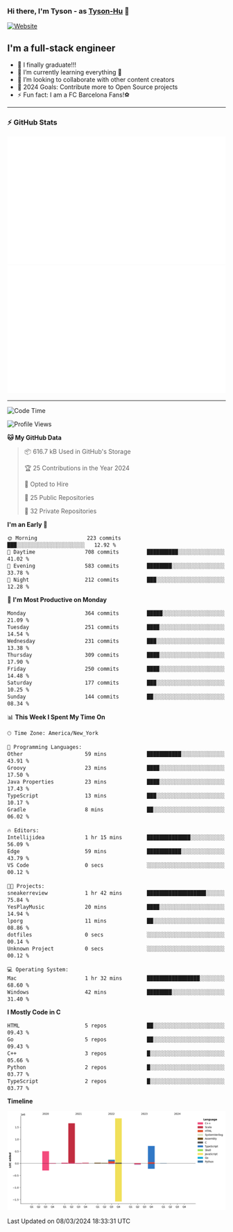 ### Hi there, I'm Tyson - as [Tyson-Hu][website] 👋

[![Website](https://img.shields.io/website?label=Tianzhe.me&style=for-the-badge&url=https%3A%2F%2Ftianzhe.me)](https://tianzhe.me)


## I'm a full-stack engineer

- 🔭 I finally graduate!!!
- 🌱 I’m currently learning everything 🤣
- 👯 I’m looking to collaborate with other content creators
- 🥅 2024 Goals: Contribute more to Open Source projects
- ⚡ Fun fact: I am a FC Barcelona Fans!⚽️

---

### ⚡️ GitHub Stats
![](https://raw.githubusercontent.com/Tyson-Hu/github-stats-card/master/generated/overview.svg)
![](https://raw.githubusercontent.com/Tyson-Hu/github-stats-card/master/generated/languages.svg)

---

<!--START_SECTION:waka-->
![Code Time](http://img.shields.io/badge/Code%20Time-33%20hrs%2039%20mins-blue)

![Profile Views](http://img.shields.io/badge/Profile%20Views-0-blue)

**🐱 My GitHub Data** 

> 📦 616.7 kB Used in GitHub's Storage 
 > 
> 🏆 25 Contributions in the Year 2024
 > 
> 💼 Opted to Hire
 > 
> 📜 25 Public Repositories 
 > 
> 🔑 32 Private Repositories 
 > 
**I'm an Early 🐤** 

```text
🌞 Morning                223 commits         ███░░░░░░░░░░░░░░░░░░░░░░   12.92 % 
🌆 Daytime                708 commits         ██████████░░░░░░░░░░░░░░░   41.02 % 
🌃 Evening                583 commits         ████████░░░░░░░░░░░░░░░░░   33.78 % 
🌙 Night                  212 commits         ███░░░░░░░░░░░░░░░░░░░░░░   12.28 % 
```
📅 **I'm Most Productive on Monday** 

```text
Monday                   364 commits         █████░░░░░░░░░░░░░░░░░░░░   21.09 % 
Tuesday                  251 commits         ████░░░░░░░░░░░░░░░░░░░░░   14.54 % 
Wednesday                231 commits         ███░░░░░░░░░░░░░░░░░░░░░░   13.38 % 
Thursday                 309 commits         ████░░░░░░░░░░░░░░░░░░░░░   17.90 % 
Friday                   250 commits         ████░░░░░░░░░░░░░░░░░░░░░   14.48 % 
Saturday                 177 commits         ███░░░░░░░░░░░░░░░░░░░░░░   10.25 % 
Sunday                   144 commits         ██░░░░░░░░░░░░░░░░░░░░░░░   08.34 % 
```


📊 **This Week I Spent My Time On** 

```text
🕑︎ Time Zone: America/New_York

💬 Programming Languages: 
Other                    59 mins             ███████████░░░░░░░░░░░░░░   43.91 % 
Groovy                   23 mins             ████░░░░░░░░░░░░░░░░░░░░░   17.50 % 
Java Properties          23 mins             ████░░░░░░░░░░░░░░░░░░░░░   17.43 % 
TypeScript               13 mins             ███░░░░░░░░░░░░░░░░░░░░░░   10.17 % 
Gradle                   8 mins              ██░░░░░░░░░░░░░░░░░░░░░░░   06.02 % 

🔥 Editors: 
Intellijidea             1 hr 15 mins        ██████████████░░░░░░░░░░░   56.09 % 
Edge                     59 mins             ███████████░░░░░░░░░░░░░░   43.79 % 
VS Code                  0 secs              ░░░░░░░░░░░░░░░░░░░░░░░░░   00.12 % 

🐱‍💻 Projects: 
sneakerreview            1 hr 42 mins        ███████████████████░░░░░░   75.84 % 
YesPlayMusic             20 mins             ████░░░░░░░░░░░░░░░░░░░░░   14.94 % 
lporg                    11 mins             ██░░░░░░░░░░░░░░░░░░░░░░░   08.86 % 
dotfiles                 0 secs              ░░░░░░░░░░░░░░░░░░░░░░░░░   00.14 % 
Unknown Project          0 secs              ░░░░░░░░░░░░░░░░░░░░░░░░░   00.12 % 

💻 Operating System: 
Mac                      1 hr 32 mins        █████████████████░░░░░░░░   68.60 % 
Windows                  42 mins             ████████░░░░░░░░░░░░░░░░░   31.40 % 
```

**I Mostly Code in C** 

```text
HTML                     5 repos             ██░░░░░░░░░░░░░░░░░░░░░░░   09.43 % 
Go                       5 repos             ██░░░░░░░░░░░░░░░░░░░░░░░   09.43 % 
C++                      3 repos             █░░░░░░░░░░░░░░░░░░░░░░░░   05.66 % 
Python                   2 repos             █░░░░░░░░░░░░░░░░░░░░░░░░   03.77 % 
TypeScript               2 repos             █░░░░░░░░░░░░░░░░░░░░░░░░   03.77 % 
```



**Timeline**

![Lines of Code chart](https://raw.githubusercontent.com/Tyson-Hu/Tyson-Hu/main/assets/bar_graph.png)


 Last Updated on 08/03/2024 18:33:31 UTC
<!--END_SECTION:waka-->


[website]: https://github.com/Tyson-Hu
